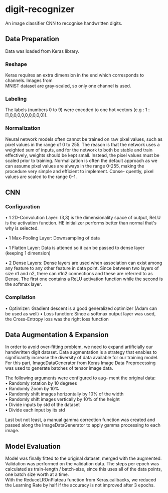 # digit-recognizer
An image classifier CNN to recognise handwritten digits.

## Data Preparation
Data was loaded from Keras library.

### Reshape
Keras requires an extra dimension in the end which corresponds to channels. Images from  
MNIST dataset are gray-scaled, so only one channel is used.

### Labeling
The labels (numbers 0 to 9) were encoded to one hot vectors (e.g : 1 : [1,0,0,0,0,0,0,0,0,0]).

### Normalization
Neural network models often cannot be trained on raw pixel values, such as pixel values
in the range of 0 to 255. The reason is that the network uses a weighted sum of inputs,
and for the network to both be stable and train effectively, weights should be kept small.
Instead, the pixel values must be scaled prior to training.
Normalization is often the default approach as we can assume pixel values are always in
the range 0-255, making the procedure very simple and efficient to implement. Conse-
quently, pixel values are scaled to the range 0-1.

## CNN

### Configuration
• 1 2D-Convolution Layer: (3,3) is the dimensionality space of output, ReLU is the
activation function. HE initializer performs better than normal that's why is selected.  
  
• 1 Max-Pooling Layer: Downsampling of data
  
• 1 Flatten Layer: Data is attened so it can be passed to dense layer (keeping 1
dimension)  
  
• 2 Dense Layers: Dense layers are used when association can exist among any feature
to any other feature in data point. Since between two layers of size n1 and n2, there
can n1n2 connections and these are referred to as Dense. The first one contains a
ReLU activation function while the second is the softmax layer.  

### Compilation
• Optimizer: Gradient descent is a good generalized optimizer (Adam can be used as
well)
• Loss function: Since a softmax output layer was used, the Cross-Entropy loss was
the right loss function

## Data Augmentation & Expansion
In order to avoid over-fitting problem, we need to expand artificially our handwritten
digit dataset. Data augmentation is a strategy that enables to significantly increase the
diversity of data available for our training model.
For this part, ImageDataGenerator from Keras Image Data Preprocessing was used to
generate batches of tensor image data.  
  
The following arguments were configured to aug-
ment the original data:  
• Randomly rotation by 10 degrees  
• Randomly Zoom by 10%  
• Randomly shift images horizontally by 10% of the width  
• Randomly shift images vertically by 10% of the height  
• Divide inputs by std of the dataset  
• Divide each input by its std  
  
Last but not least, a manual gamma correction function was created and passed along
the ImageDataGenerator to apply gamma processing to each image.

## Model Evaluation
Model was finally fitted to the original dataset, merged with the augmented.  
Validation was performed on the validation data.
The steps per epoch was calculated as train-length / batch-size, since this uses all of the
data points, one batch size worth at a time.  
With the ReduceLROnPlateau function from Keras.callbacks, we reduced the Learning
Rate by half if the accuracy is not improved after 3 epochs.
